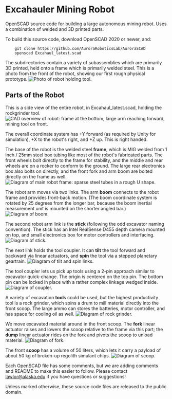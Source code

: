 # Excahauler Mining Robot

OpenSCAD source code for building a large autonomous mining robot.  Uses a combination of welded and 3D printed parts.

To build this source code, download OpenSCAD 2020 or newer, and:
```
    git clone https://github.com/AuroraRoboticsLab/AuroraSCAD
    openscad Excahaul_latest.scad
```

The subdirectories contain a variety of subassemblies which are primarily 3D printed, held onto a frame which is primarily welded steel. This is a photo from the front of the robot, showing our first rough physical prototype.
![Photo of robot holding tool.](documentation/excahauler_front.jpg?raw=true "Front view of the robot")


## Parts of the Robot
This is a side view of the entire robot, in Excahaul_latest.scad, holding the rockgrinder tool.
![CAD overview of robot: frame at the bottom, large arm reaching forward, mining tool on front.](documentation/excahauler_sideview.png?raw=true "Overview of the robot")

The overall coordinate system has +Y forward (as required by Unity for simulation), +X to the robot's right, and +Z up. This is right handed.

The base of the robot is the welded steel **frame**, which is MIG welded from 1 inch / 25mm steel box tubing like most of the robot's fabricated parts.  The front wheels bolt directly to the frame for stability, and the middle and rear wheels are on a rocker to conform to the ground. The large rear electronics box also bolts on directly, and the front fork and arm boom are bolted directly on the frame as well.
![Diagram of main robot frame: sparse steel tubes in a rough U shape.](documentation/render/frame.jpg?raw=true "Frame: holds the wheels and everything else.")

The robot arm moves via two links.  The arm **boom** connects to the robot frame and provides front-back motion. (The boom coordinate system is rotated by 25 degrees from the longer bar, because the boom inertial measurement unit is mounted on the shorter angled bar.)
![Diagram of boom.](documentation/render/boom.jpg?raw=true "Boom")

The second robot arm link is the **stick** (following the odd excavator naming convention).  The stick has an Intel RealSense D455 depth camera mounted on top, and small electronics box for motor controllers and interfacing.
![Diagram of stick.](documentation/render/stick.jpg?raw=true "Stick")

The next link holds the tool coupler. It can **tilt** the tool forward and backward via linear actuators, and **spin** the tool via a stepped planetary geartrain. 
![Diagram of tilt and spin links.](documentation/render/spin.jpg?raw=true "Tilt front-back (YZ) and spin (around Y)")

The tool coupler lets us pick up tools using a 2-pin approach similar to excavator quick-change.  The origin is centered on the top pin.  The bottom pin can be locked in place with a rather complex linkage wedged inside.
![Diagram of coupler.](documentation/render/coupler.jpg?raw=true "Coupler top pin shown")


A variety of excavation **tool**s could be used, but the highest productivity tool is a rock grinder, which spins a drum to mill material directly into the front scoop.  The large ammo can stores the batteries, motor controller, and has space for cooling oil as well.
![Diagram of rock grinder.](documentation/render/rockgrinder.jpg?raw=true "Rock grinder tool")


We move excavated material around in the front scoop.  The **fork** linear actuator raises and lowers the scoop relative to the frame via this part; the **dump** linear actuator rides on the fork and pivots the scoop to unload material.
![Diagram of fork.](documentation/render/fork.jpg?raw=true "Fork")

The front **scoop** has a volume of 50 liters, which lets it carry a payload of about 50 kg of broken-up regolith simulant chips.
![Diagram of scoop.](documentation/render/dump.jpg?raw=true "Scoop")


Each OpenSCAD file has some comments, but we are adding comments and README to make this easier to follow.  Please contact lawlor@alaska.edu if you have questions or suggestions!

Unless marked otherwise, these source code files are released to the public domain. 



